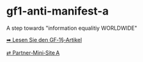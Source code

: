 # gf1-anti-manifest-a
A step towards "information equalitiy WORLDWIDE"

<footer>
  <a href="https://medium.com/@adeb2k3/kann-gedanken-freiheit-als-pflicht-im-digitalen-raum-existieren-der-kontrollverlust-918f4fb3668d" 
     target="_blank" rel="noopener">➡ Lesen Sie den GF‑1§‑Artikel</a>
  <br><br>
  <a href="[https://HookedToFate.github.io/gf1-anti-manifest-a](https://hookedtofate.github/gf1-anti-manifest-a/)">⇄ Partner‑Mini‑Site A</a>
</footer>

